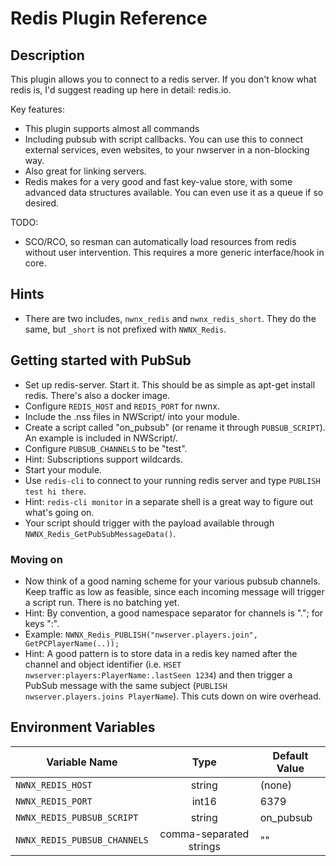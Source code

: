 # Redis Plugin Reference

## Description

This plugin allows you to connect to a redis server. If you don't know what redis is, I'd suggest reading up here in detail: redis.io.

Key features:

* This plugin supports almost all commands
* Including pubsub with script callbacks. You can use this to connect external services, even websites, to your nwserver in a non-blocking way.
* Also great for linking servers.
* Redis makes for a very good and fast key-value store, with some advanced data structures available. You can even use it as a queue if so desired.

TODO:

* SCO/RCO, so resman can automatically load resources from redis without user intervention. This requires a more generic interface/hook in core.

## Hints

* There are two includes, `nwnx_redis` and `nwnx_redis_short`. They do the same, but `_short` is not prefixed with `NWNX_Redis`.

## Getting started with PubSub

* Set up redis-server. Start it. This should be as simple as apt-get install redis. There's also a docker image.
* Configure `REDIS_HOST` and `REDIS_PORT` for nwnx.
* Include the .nss files in NWScript/ into your module.
* Create a script called "on_pubsub" (or rename it through `PUBSUB_SCRIPT`). An example is included in NWScript/.
* Configure `PUBSUB_CHANNELS` to be "test".
* Hint: Subscriptions support wildcards.
* Start your module.
* Use `redis-cli` to connect to your running redis server and type `PUBLISH test hi there`.
* Hint: `redis-cli monitor` in a separate shell is a great way to figure out what's going on.
* Your script should trigger with the payload available through `NWNX_Redis_GetPubSubMessageData()`.

### Moving on

* Now think of a good naming scheme for your various pubsub channels. Keep traffic as low as feasible, since each incoming message will trigger a script run. There is no batching yet.
* Hint: By convention, a good namespace separator for channels is "."; for keys ":".
* Example: `NWNX_Redis_PUBLISH("nwserver.players.join", GetPCPlayerName(..));`
* Hint: A good pattern is to store data in a redis key named after the channel and object identifier (i.e. `HSET nwserver:players:PlayerName:.lastSeen 1234`) and then trigger a PubSub message with the same subject (`PUBLISH nwserver.players.joins PlayerName`). This cuts down on wire overhead.

## Environment Variables

| Variable Name                |  Type                   | Default Value                      |
| ---------------------------- | :---------------------: | ---------------------------------- |
| `NWNX_REDIS_HOST`            | string                  | (none)                             |
| `NWNX_REDIS_PORT`            | int16                   | 6379                               |
| `NWNX_REDIS_PUBSUB_SCRIPT`   | string                  | on_pubsub                          |
| `NWNX_REDIS_PUBSUB_CHANNELS` | comma-separated strings | ""                                 |
